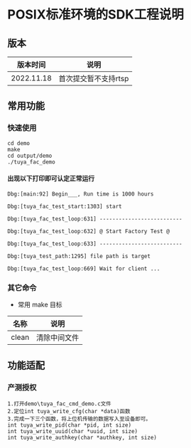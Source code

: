 # POSIX标准环境的SDK工程说明
## 版本
| 版本时间  | 说明         |
| ------ | ----------- |
| 2022.11.18  | 首次提交暂不支持rtsp |

## 常用功能

### 快速使用

```shell
cd demo
make
cd output/demo
./tuya_fac_demo
```
#### 出现以下打印即可认定正常运行
```
Dbg:[main:92] Begin___, Run time is 1000 hours

Dbg:[tuya_fac_test_start:1303] start

Dbg:[tuya_fac_test_loop:631] --------------------------

Dbg:[tuya_fac_test_loop:632] @ Start Factory Test @

Dbg:[tuya_fac_test_loop:633] --------------------------

Dbg:[tuya_test_path:1295] file path is target

Dbg:[tuya_fac_test_loop:669] Wait for client ...
```
### 其它命令

- 常用 make 目标

| 名称   | 说明         |
| ------ | ----------- |
| clean  | 清除中间文件 |

## 功能适配

### 产测授权
```
1.打开demo\tuya_fac_cmd_demo.c文件
2.定位int tuya_write_cfg(char *data)函数
3.完成一下三个函数，将上位机传输的数据写入至设备即可。
int tuya_write_pid(char *pid, int size)
int tuya_write_uuid(char *uuid, int size)
int tuya_write_authkey(char *authkey, int size)
```
